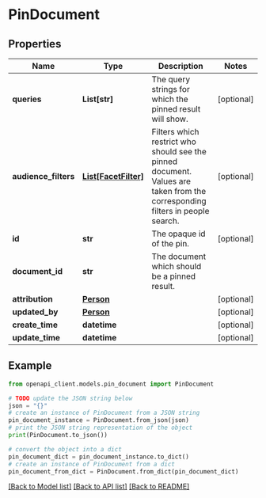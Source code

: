 # PinDocument


## Properties

Name | Type | Description | Notes
------------ | ------------- | ------------- | -------------
**queries** | **List[str]** | The query strings for which the pinned result will show. | [optional] 
**audience_filters** | [**List[FacetFilter]**](FacetFilter.md) | Filters which restrict who should see the pinned document. Values are taken from the corresponding filters in people search. | [optional] 
**id** | **str** | The opaque id of the pin. | [optional] 
**document_id** | **str** | The document which should be a pinned result. | 
**attribution** | [**Person**](Person.md) |  | [optional] 
**updated_by** | [**Person**](Person.md) |  | [optional] 
**create_time** | **datetime** |  | [optional] 
**update_time** | **datetime** |  | [optional] 

## Example

```python
from openapi_client.models.pin_document import PinDocument

# TODO update the JSON string below
json = "{}"
# create an instance of PinDocument from a JSON string
pin_document_instance = PinDocument.from_json(json)
# print the JSON string representation of the object
print(PinDocument.to_json())

# convert the object into a dict
pin_document_dict = pin_document_instance.to_dict()
# create an instance of PinDocument from a dict
pin_document_from_dict = PinDocument.from_dict(pin_document_dict)
```
[[Back to Model list]](../README.md#documentation-for-models) [[Back to API list]](../README.md#documentation-for-api-endpoints) [[Back to README]](../README.md)


